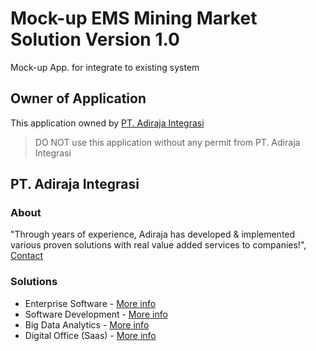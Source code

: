 # Mock-up EMS Mining Market Solution Version 1.0
Mock-up App. for integrate to existing system

## Owner of Application
This application owned by [PT. Adiraja Integrasi](https://adiraja-integrasi.com/)
> DO NOT use this application without any permit from PT. Adiraja Integrasi

## PT. Adiraja Integrasi

### About
"Through years of experience, Adiraja has developed & implemented various proven solutions with real value added services to companies!",
[Contact](https://adiraja-integrasi.com/contact-us/)

### Solutions
- Enterprise Software - [More info](https://adiraja-integrasi.com/enterprise-software/)
- Software Development - [More info](https://adiraja-integrasi.com/services/software-development/)
- Big Data Analytics - [More info](https://adiraja-integrasi.com/products/big-data-analytics/)
- Digital Office (Saas) - [More info](https://adiraja-integrasi.com/digital-office-saas/)
 

